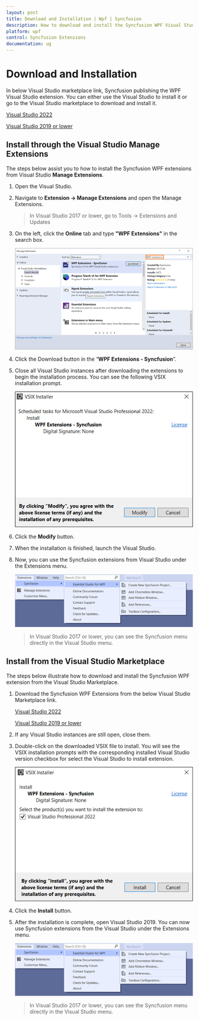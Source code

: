 ```yaml
---
layout: post
title: Download and Installation | Wpf | Syncfusion
description: How to download and install the Syncfusion WPF Visual Studio Extensions from Visual Studio Market Place
platform: wpf
control: Syncfusion Extensions
documentation: ug
---
```



# Download and Installation

In below Visual Studio marketplace link, Syncfusion publishing the WPF Visual Studio extension. You can either use the Visual Studio to install it or go to the Visual Studio marketplace to download and install it.

[Visual Studio 2022](https://marketplace.visualstudio.com/items?itemName=SyncfusionInc.WPFVSExtension)

[Visual Studio 2019 or lower](https://marketplace.visualstudio.com/items?itemName=SyncfusionInc.WPFExtension)

## Install through the Visual Studio Manage Extensions

The steps below assist you to how to install the Syncfusion WPF extensions from Visual Studio **Manage Extensions**.

1.	Open the Visual Studio.
2.	Navigate to **Extension -> Manage Extensions** and open the Manage Extensions.
	> In Visual Studio 2017 or lower, go to Tools -> Extensions and Updates
3.	On the left, click the **Online** tab and type **"WPF Extensions"** in the search box.

	![Manage Extension](Download-and-Installation-images/ManageExtension.PNG)
4.	Click the Download button in the “**WPF Extensions - Syncfusion**”.
5.	Close all Visual Studio instances after downloading the extensions to begin the installation process. You can see the following VSIX installation prompt.
	
	![Vsix Modify Window](Download-and-Installation-images/VSIXModify.PNG)
6.	Click the **Modify** button.
7.	When the installation is finished, launch the Visual Studio.
8.	Now, you can use the Syncfusion extensions from Visual Studio under the Extensions menu.
	
	![Syncfusion WPF Menu](Download-and-Installation-images/SyncfusionWpfMenu.png)

    > In Visual Studio 2017 or lower, you can see the Syncfusion menu directly in the Visual Studio menu. 

##	Install from the Visual Studio Marketplace

The steps below illustrate how to download and install the Syncfusion WPF extension from the Visual Studio Marketplace.

1.	Download the Syncfusion WPF Extensions from the below Visual Studio Marketplace link.

    [Visual Studio 2022](https://marketplace.visualstudio.com/items?itemName=SyncfusionInc.WPFVSExtension)

    [Visual Studio 2019 or lower](https://marketplace.visualstudio.com/items?itemName=SyncfusionInc.WPFExtension)
	
2.	If any Visual Studio instances are still open, close them.
3.	Double-click on the downloaded VSIX file to install. You will see the VSIX installation prompts with the corresponding installed Visual Studio version checkbox for select the Visual Studio to install extension.
	
	![Vsix Modify Window](Download-and-Installation-images/VSIXInstall.png)
4.	Click the **Install** button.
5.	After the installation is complete, open Visual Studio 2019. You can now use Syncfusion extensions from the Visual Studio under the Extensions menu.
	
	![Syncfusion WPF Menu](Download-and-Installation-images/SyncfusionWpfMenu.png)

	> In Visual Studio 2017 or lower, you can see the Syncfusion menu directly in the Visual Studio menu. 